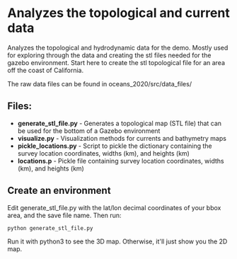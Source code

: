 # Analyzes the topological and current data

Analyzes the topological and hydrodynamic data for the demo. Mostly used for exploring through the data and creating the stl files needed for the gazebo environment. Start here to create the stl topological file for an area off the coast of California.

The raw data files can be found in oceans_2020/src/data_files/

## Files:
 - **generate_stl_file.py** - Generates a topological map (STL file) that can be used for the bottom of a Gazebo environment
 - **visualize.py** - Visualization methods for currents and bathymetry maps
 - **pickle_locations.py** - Script to pickle the dictionary containing the survey location coordinates, widths (km), and heights (km)
 - **locations.p** - Pickle file containing survey location coordinates, widths (km), and heights (km)

## Create an environment
Edit generate_stl_file.py with the lat/lon decimal coordinates of your bbox area, and the save file name. Then run:
```
python generate_stl_file.py
```
Run it with python3 to see the 3D map. Otherwise, it'll just show you the 2D map.
